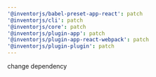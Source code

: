 ```yaml
---
'@inventorjs/babel-preset-app-react': patch
'@inventorjs/cli': patch
'@inventorjs/core': patch
'@inventorjs/plugin-app': patch
'@inventorjs/plugin-app-react-webpack': patch
'@inventorjs/plugin-plugin': patch
---
```


change dependency
